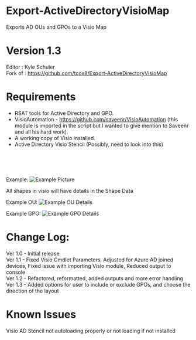 # Export-ActiveDirectoryVisioMap
Exports AD OUs and GPOs to a Visio Map


# Version 1.3
Editor : Kyle Schuler</br>
Fork of : https://github.com/tcox8/Export-ActiveDirectoryVisioMap


# Requirements
* RSAT tools for Active Directory and GPO. </br>
* VisioAutomation - https://github.com/saveenr/VisioAutomation  (this module is imported in the script but I wanted to give mention to Saveenr and all his hard work). </br>
* A working copy of Visio installed.</br>
* Active Directory Visio Stencil (Possibly, need to look into this)


</br>
</br>
</br>

Example:
![Example Picture](ExampleImages/ExamplePicture.PNG?raw=true)


All shapes in visio will have details in the Shape Data

Example OU:
![Example OU Details](ExampleImages/ExampleOUdetails.png?raw=true)

Example GPO:
![Example GPO Details](ExampleImages/ExampleGPOdetails.png?raw=true)


# Change Log: 
Ver 1.0 - Initial release</br>
Ver 1.1 - Fixed Visio Cmdlet Parameters, Adjusted for Azure AD joined devices, Fixed issue with importing Visio module, Reduced output to console</br>
Ver 1.2 - Refactored, reformatted, added outputs and more error handling</br>
Ver 1.3 - Added options for user to include or exclude GPOs, and choose the direction of the layout</br>

# Known Issues
Visio AD Stencil not autoloading properly or not loading if not installed
